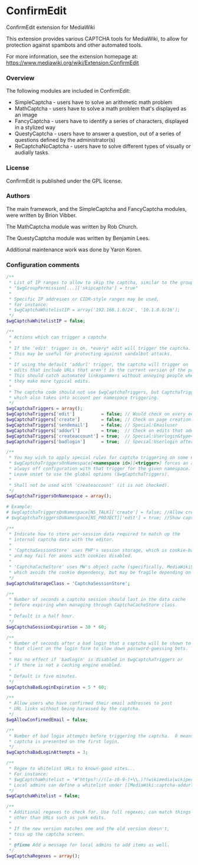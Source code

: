 ConfirmEdit
=========

ConfirmEdit extension for MediaWiki

This extension provides various CAPTCHA tools for MediaWiki, to allow
for protection against spambots and other automated tools.

For more information, see the extension homepage at:
https://www.mediawiki.org/wiki/Extension:ConfirmEdit

### Overview

The following modules are included in ConfirmEdit:

* SimpleCaptcha - users have to solve an arithmetic math problem
* MathCaptcha - users have to solve a math problem that's displayed as
an image
* FancyCaptcha - users have to identify a series of characters, displayed
in a stylized way
* QuestyCaptcha - users have to answer a question, out of a series of
questions defined by the administrator(s)
* ReCaptchaNoCaptcha - users have to solve different types of visually or
audially tasks.

### License

ConfirmEdit is published under the GPL license.

### Authors

The main framework, and the SimpleCaptcha and FancyCaptcha modules, were
written by Brion Vibber.

The MathCaptcha module was written by Rob Church.

The QuestyCaptcha module was written by Benjamin Lees.

Additional maintenance work was done by Yaron Koren.

### Configuration comments
```php
/**
 * List of IP ranges to allow to skip the captcha, similar to the group setting:
 * "$wgGroupPermission[...]['skipcaptcha'] = true"
 *
 * Specific IP addresses or CIDR-style ranges may be used,
 * for instance:
 * $wgCaptchaWhitelistIP = array('192.168.1.0/24', '10.1.0.0/16');
 */
$wgCaptchaWhitelistIP = false;

/**
 * Actions which can trigger a captcha
 *
 * If the 'edit' trigger is on, *every* edit will trigger the captcha.
 * This may be useful for protecting against vandalbot attacks.
 *
 * If using the default 'addurl' trigger, the captcha will trigger on
 * edits that include URLs that aren't in the current version of the page.
 * This should catch automated linkspammers without annoying people when
 * they make more typical edits.
 *
 * The captcha code should not use $wgCaptchaTriggers, but CaptchaTriggers()
 * which also takes into account per namespace triggering.
 */
$wgCaptchaTriggers = array();
$wgCaptchaTriggers['edit']          = false; // Would check on every edit
$wgCaptchaTriggers['create']        = false; // Check on page creation.
$wgCaptchaTriggers['sendemail']     = false; // Special:Emailuser
$wgCaptchaTriggers['addurl']        = true;  // Check on edits that add URLs
$wgCaptchaTriggers['createaccount'] = true;  // Special:Userlogin&type=signup
$wgCaptchaTriggers['badlogin']      = true;  // Special:Userlogin after failure

/**
 * You may wish to apply special rules for captcha triggering on some namespaces.
 * $wgCaptchaTriggersOnNamespace[<namespace id>][<trigger>] forces an always on /
 * always off configuration with that trigger for the given namespace.
 * Leave unset to use the global options ($wgCaptchaTriggers).
 *
 * Shall not be used with 'createaccount' (it is not checked).
 */
$wgCaptchaTriggersOnNamespace = array();

# Example:
# $wgCaptchaTriggersOnNamespace[NS_TALK]['create'] = false; //Allow creation of talk pages without captchas.
# $wgCaptchaTriggersOnNamespace[NS_PROJECT]['edit'] = true; //Show captcha whenever editing Project pages.

/**
 * Indicate how to store per-session data required to match up the
 * internal captcha data with the editor.
 *
 * 'CaptchaSessionStore' uses PHP's session storage, which is cookie-based
 * and may fail for anons with cookies disabled.
 *
 * 'CaptchaCacheStore' uses MW's object cache (specifically, MediaWikiServices::getMainObjectStash),
 * which avoids the cookie dependency, but may be fragile depending on the cache backend.
 */
$wgCaptchaStorageClass = 'CaptchaSessionStore';

/**
 * Number of seconds a captcha session should last in the data cache
 * before expiring when managing through CaptchaCacheStore class.
 *
 * Default is a half hour.
 */
$wgCaptchaSessionExpiration = 30 * 60;

/**
 * Number of seconds after a bad login that a captcha will be shown to
 * that client on the login form to slow down password-guessing bots.
 *
 * Has no effect if 'badlogin' is disabled in $wgCaptchaTriggers or
 * if there is not a caching engine enabled.
 *
 * Default is five minutes.
 */
$wgCaptchaBadLoginExpiration = 5 * 60;

/**
 * Allow users who have confirmed their email addresses to post
 * URL links without being harassed by the captcha.
 */
$wgAllowConfirmedEmail = false;

/**
 * Number of bad login attempts before triggering the captcha.  0 means the
 * captcha is presented on the first login.
 */
$wgCaptchaBadLoginAttempts = 3;

/**
 * Regex to whitelist URLs to known-good sites...
 * For instance:
 * $wgCaptchaWhitelist = '#^https?://([a-z0-9-]+\\.)?(wikimedia|wikipedia)\.org/#i';
 * Local admins can define a whitelist under [[MediaWiki:captcha-addurl-whitelist]]
 */
$wgCaptchaWhitelist = false;

/**
 * Additional regexes to check for. Use full regexes; can match things
 * other than URLs such as junk edits.
 *
 * If the new version matches one and the old version doesn't,
 * toss up the captcha screen.
 *
 * @fixme Add a message for local admins to add items as well.
 */
$wgCaptchaRegexes = array();
```
